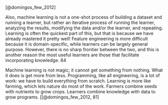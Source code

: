 
[@domingos_few_2012]

Also, machine learning is not a one-shot process of building a dataset and
running a learner, but rather an iterative process of running the learner,
analyzing the results, modifying the data and/or the learner, and repeating.
Learning is often the quickest part of this, but that is because we have
already mastered it pretty well! Feature engineering is more difficult
because it is domain-specific, while learners can be largely general purpose.
However, there is no sharp frontier between the two, and this is another
reason the most useful learners are those that facilitate incorporating
knowledge. 84



Machine learning is not magic; it cannot get something from nothing. What it
does is get more from less. Programming, like all engineering, is a lot of
work: we have to build everything from scratch. Learning is more like
farming, which lets nature do most of the work. Farmers combine seeds with
nutrients to grow crops. Learners combine knowledge with data to grow
programs. [[@domingos_few_2012, 81]
